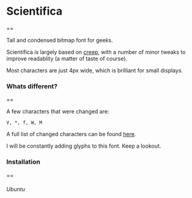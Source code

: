 # Scientifica

==

Tall and condensed bitmap font for geeks.


Scientifica is largely based on [creep](https://github.com/romeovs/creep), with a number
of minor tweaks to improve readablity (a matter of taste of course).

Most characters are just 4px wide, which is brilliant for small displays.


### Whats different?

==

A few characters that were changed are:

`V, *, f, W, M `

A full list of changed characters can be found [here](~/images/changes.png).


I will be constantly adding glyphs to this font. Keep a lookout.



### Installation

==

###### Ubuntu
